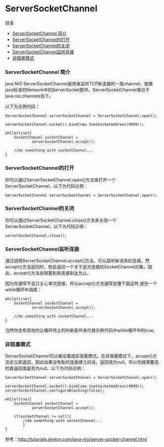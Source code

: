 # ServerSocketChannel

目录
- [ServerSocketChannel 简介](#serversocketchannel-简介)
- [ServerSocketChannel的打开](#serversocketchannel的打开)
- [ServerSocketChannel的关闭](#serversocketchannel的关闭)
- [ServerSocketChannel监听连接](#serversocketchannel监听连接)
- [非阻塞模式](#非阻塞模式)


### ServerSocketChannel 简介

java NIO ServerSocketChannel是用来监听TCP新连接的一类channel，就像java标准的Network中的ServerSocket那样。ServerSocketChannel类位于java.nio.channels包下。

以下为示例代码：

```
ServerSocketChannel serverSocketChannel = ServerSocketChannel.open();

serverSocketChannel.socket().bind(new InetSocketAddress(9999));

while(true){
    SocketChannel socketChannel =
            serverSocketChannel.accept();

    //do something with socketChannel...
}
```

### ServerSocketChannel的打开

你可以通过ServerSocketChannel.open()方法来打开一个ServerSocketChannel，以下为代码示例：

```
ServerSocketChannel serverSocketChannel = ServerSocketChannel.open();
```

### ServerSocketChannel的关闭

你可以通过ServerSocketChannel.close()方法来关闭一个ServerSocketChannel，以下为代码示例：

```
serverSocketChannel.close();
```

### ServerSocketChannel监听连接

通过调用ServerSocketChannel.accept()方法，可以监听新进来的连接。然accept()方法返回时，他会返回一个关于这次连接的SocketChannel对象。因此，accept()方法会阻塞到有连接到达为止。

因为你通常不会只关心单次连接，所以accept()方法通常会像下面这样,放在一个while循环中调用：

```
while(true){
    SocketChannel socketChannel =
            serverSocketChannel.accept();

    //do something with socketChannel...
}
```

当然你会有其他的让循环终止的判断条件来代替示例代码中while循环中的true;

### 非阻塞模式

ServerSocketChannel可以被设置成非阻塞模式。在非阻塞模式下，accept()方法会立即返回，因此如果没有新的连接建立的话，返回值为null。所以你就需要去检查返回值是否为null。以下为代码示例：

```
ServerSocketChannel serverSocketChannel = ServerSocketChannel.open();

serverSocketChannel.socket().bind(new InetSocketAddress(9999));
serverSocketChannel.configureBlocking(false);

while(true){
    SocketChannel socketChannel =
            serverSocketChannel.accept();

    if(socketChannel != null){
        //do something with socketChannel...
        }
}
```

参考：<http://tutorials.jenkov.com/java-nio/server-socket-channel.html>
